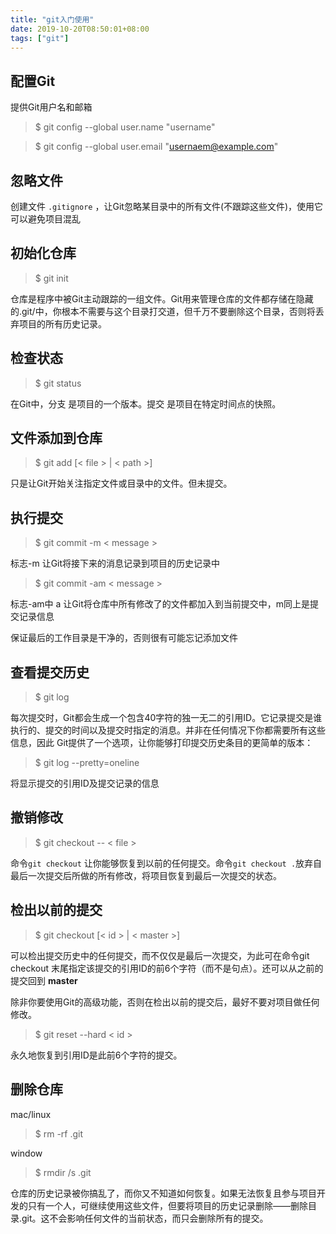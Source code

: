 ```yaml
---
title: "git入门使用"
date: 2019-10-20T08:50:01+08:00
tags: ["git"]
---
```


## 配置Git

提供Git用户名和邮箱

> $ git config --global user.name "username"

> $ git config --global user.email "usernaem@example.com"

## 忽略文件

创建文件 `.gitignore` ，让Git忽略某目录中的所有文件(不跟踪这些文件)，使用它可以避免项目混乱

## 初始化仓库

> $ git init


仓库是程序中被Git主动跟踪的一组文件。Git用来管理仓库的文件都存储在隐藏的.git/中，你根本不需要与这个目录打交道，但千万不要删除这个目录，否则将丢弃项目的所有历史记录。

## 检查状态

> $ git status

在Git中，分支 是项目的一个版本。提交 是项目在特定时间点的快照。

## 文件添加到仓库

> $ git add [< file > | < path >]

只是让Git开始关注指定文件或目录中的文件。但未提交。

## 执行提交

> $ git commit -m < message >

标志-m 让Git将接下来的消息记录到项目的历史记录中

> $ git commit -am < message >

标志-am中 a 让Git将仓库中所有修改了的文件都加入到当前提交中，m同上是提交记录信息

保证最后的工作目录是干净的，否则很有可能忘记添加文件

## 查看提交历史

> $ git log

每次提交时，Git都会生成一个包含40字符的独一无二的引用ID。它记录提交是谁执行的、提交的时间以及提交时指定的消息。并非在任何情况下你都需要所有这些信息，因此
Git提供了一个选项，让你能够打印提交历史条目的更简单的版本：

> $ git log --pretty=oneline

将显示提交的引用ID及提交记录的信息

## 撤销修改

> $ git  checkout -- < file >

命令`git checkout` 让你能够恢复到以前的任何提交。命令`git checkout .`放弃自最后一次提交后所做的所有修改，将项目恢复到最后一次提交的状态。

## 检出以前的提交

> $ git checkout [< id > | < master >]

可以检出提交历史中的任何提交，而不仅仅是最后一次提交，为此可在命令git checkout 末尾指定该提交的引用ID的前6个字符（而不是句点）。还可以从之前的提交回到 **master**

除非你要使用Git的高级功能，否则在检出以前的提交后，最好不要对项目做任何修改。

> $ git reset --hard < id >

永久地恢复到引用ID是此前6个字符的提交。

## 删除仓库

mac/linux
> $ rm -rf .git

window
> $ rmdir /s .git

仓库的历史记录被你搞乱了，而你又不知道如何恢复。如果无法恢复且参与项目开发的只有一个人，可继续使用这些文件，但要将项目的历史记录删除——删除目录.git。这不会影响任何文件的当前状态，而只会删除所有的提交。

